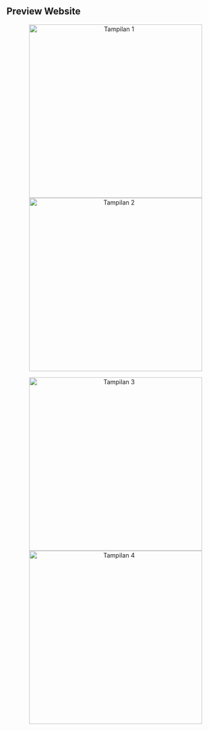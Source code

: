 ## Preview Website

<p align="center">
  <img src="public/images/preview1.png" alt="Tampilan 1" width="400">
  <img src="public/images/preview2.png" alt="Tampilan 2" width="400">
</p>

<p align="center">
  <img src="public/images/preview3.png" alt="Tampilan 3" width="400">
  <img src="public/images/preview4.png" alt="Tampilan 4" width="400">
</p>
